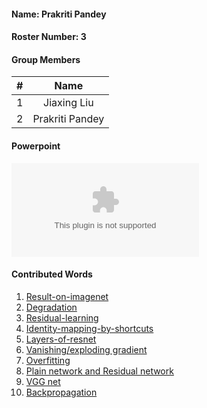 #### Name: Prakriti Pandey
#### Roster Number: 3


#### Group Members

| #        | Name                 |
|:--------:|:--------------------:|
|   1      |    Jiaxing Liu          |
|   2      |    Prakriti Pandey        |



#### Powerpoint

![My Powerpoint Presentation](https://github.com/pandeyprakriti/5143-OpSys-Pandey/blob/master/ResNet%20.pptx)

#### Contributed Words
1. [Result-on-imagenet](https://github.com/rugbyprof/5443-Data-Mining/wiki/Microsoft-ResNet#result-on-imagenet)
2. [Degradation](https://github.com/rugbyprof/5443-Data-Mining/wiki/Microsoft-ResNet#1degradation) 
3. [Residual-learning](https://github.com/rugbyprof/5443-Data-Mining/wiki/Microsoft-ResNet#2residual-learning) 
4. [Identity-mapping-by-shortcuts](https://github.com/rugbyprof/5443-Data-Mining/wiki/Microsoft-ResNet#3identity-mapping-by-shortcuts) 
5. [Layers-of-resnet](https://github.com/rugbyprof/5443-Data-Mining/wiki/Microsoft-ResNet#4layers-of-resnet) 
6. [Vanishing/exploding gradient](https://github.com/rugbyprof/5443-Data-Mining/wiki/Vanishing---exploding-gradient)
7. [Overfitting](https://github.com/rugbyprof/5443-Data-Mining/wiki/Overfitting)
8. [Plain network and Residual network](https://github.com/rugbyprof/5443-Data-Mining/wiki/Plain-network-and-Residual-network)
9. [VGG net](https://github.com/rugbyprof/5443-Data-Mining/wiki/VGG-net)
10. [Backpropagation](https://github.com/rugbyprof/5443-Data-Mining/wiki/Backpropagation)

